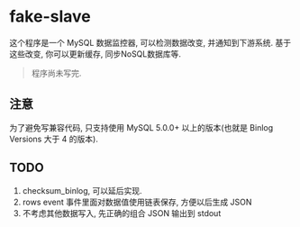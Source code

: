# fake-slave

这个程序是一个 MySQL 数据监控器, 可以检测数据改变, 并通知到下游系统.
基于这些改变, 你可以更新缓存, 同步NoSQL数据库等.

> 程序尚未写完.

## 注意

为了避免写兼容代码, 只支持使用 MySQL 5.0.0+ 以上的版本(也就是 Binlog Versions 大于 4 的版本).

## TODO

1. checksum_binlog, 可以延后实现.
2. rows event 事件里面对数据值使用链表保存, 方便以后生成 JSON
3. 不考虑其他数据写入, 先正确的组合 JSON 输出到 stdout
